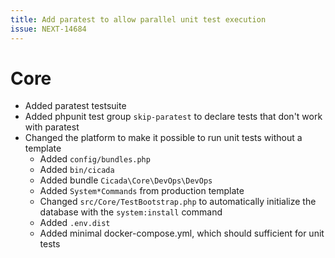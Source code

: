 ```yaml
---
title: Add paratest to allow parallel unit test execution
issue: NEXT-14684
---
```

# Core
* Added paratest testsuite
* Added phpunit test group `skip-paratest` to declare tests that don't work with paratest
* Changed the platform to make it possible to run unit tests without a template
  * Added `config/bundles.php`
  * Added `bin/cicada`
  * Added bundle `Cicada\Core\DevOps\DevOps`
  * Added `System*Commands` from production template
  * Changed `src/Core/TestBootstrap.php` to automatically initialize the database with the `system:install` command
  * Added `.env.dist`
  * Added minimal docker-compose.yml, which should sufficient for unit tests
